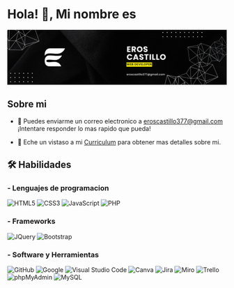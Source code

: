 <h1>Hola! 👋, Mi nombre es</h1>
<div align="center">
  <img src="gitHub/presentacion.png"> 
</div>
<h2>Sobre mi</h2>


- 📧 Puedes enviarme un correo electronico a  <a href="#">eroscastillo377@gmail.com</a> ¡Intentare responder lo mas rapido que pueda!

- 📄 Eche un vistaso a mi <a href="gitHub/CVEroscastillo.pdf">Curriculum</a> para obtener mas detalles sobre mi.

<h2> 🛠 Habilidades</h2>

### - **Lenguajes de programacion**

  ![HTML5](https://img.shields.io/badge/HTML5%20-%23E34F26.svg?style=for-the-badge&logo=html5&logoColor=white)
  ![CSS3](https://img.shields.io/badge/CSS%20-%231572B6.svg?style=for-the-badge&logo=css3&logoColor=white)
  ![JavaScript](https://img.shields.io/badge/JavaScript%20-%23F7DF1E.svg?style=for-the-badge&logo=javascript&logoColor=black)
  ![PHP](https://img.shields.io/badge/PHP-purple?style=for-the-badge&logo=PHP&logoColor=white)


### - **Frameworks**

  ![JQuery](https://img.shields.io/badge/jquery.js-yellow?style=for-the-badge&logo=jquery&logoColor=black)
  ![Bootstrap](https://img.shields.io/badge/Bootstrap-purple?style=for-the-badge&logo=Bootstrap&logoColor=white)
  
### - **Software y Herramientas**

  ![GitHub](https://img.shields.io/badge/github-%23121011.svg?style=for-the-badge&logo=github&logoColor=white)
  ![Google](https://img.shields.io/badge/google-%234285F4.svg?style=for-the-badge&logo=google&logoColor=white)
  ![Visual Studio Code](https://img.shields.io/badge/Visual%20Studio%20Code-0078d7.svg?style=for-the-badge&logo=visual-studio-code&logoColor=white)
  ![Canva](https://img.shields.io/badge/Canva-blue?style=for-the-badge&logo=Canva&logoColor=white)
  ![Jira](https://img.shields.io/badge/Jira-blue?style=for-the-badge&logo=Jira&logoColor=white)
  ![Miro](https://img.shields.io/badge/Miro-yellow?style=for-the-badge&logo=Miro&logoColor=black)
  ![Trello](https://img.shields.io/badge/Trello-blue?style=for-the-badge&logo=Trello&logoColor=white)
  ![phpMyAdmin](https://img.shields.io/badge/phpMyAdmin-%23f89f16?style=for-the-badge&logo=phpMyAdmin&logoColor=black)
  ![MySQL](https://img.shields.io/badge/MySQL-%2300758f?style=for-the-badge&logo=MySQL&logoColor=white)


